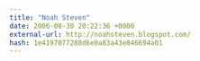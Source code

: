 ```yaml
---
title: "Noah Steven"
date: 2006-08-30 20:22:36 +0000
external-url: http://noahsteven.blogspot.com/
hash: 1e4197077288d6e0a83a43e046694a01
---
```



